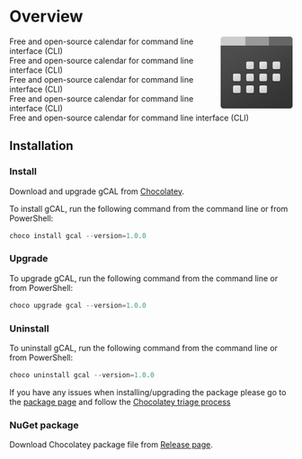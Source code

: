 # Overview

<img align="right" width="128" src="./Icon.png">

Free and open-source calendar for command line interface (CLI)  
Free and open-source calendar for command line interface (CLI)  
Free and open-source calendar for command line interface (CLI)  
Free and open-source calendar for command line interface (CLI)  
Free and open-source calendar for command line interface (CLI)  

## Installation
### Install
Download and upgrade gCAL from [Chocolatey](https://chocolatey.org).

To install gCAL, run the following command from the command line or from PowerShell:

```powershell
choco install gcal --version=1.0.0
```
### Upgrade
To upgrade gCAL, run the following command from the command line or from PowerShell:

```powershell
choco upgrade gcal --version=1.0.0
```
### Uninstall
To uninstall gCAL, run the following command from the command line or from PowerShell:

```powershell
choco uninstall gcal --version=1.0.0
```

If you have any issues when installing/upgrading the package please go to the [package page](https://chocolatey.org/packages/gcal) and follow the [Chocolatey triage process](https://chocolatey.org/docs/package-triage-process)
### NuGet package
Download Chocolatey package file from [Release page](https://github.com/xmha97/gCAL/releases).
